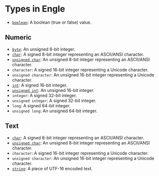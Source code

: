 # Types in Engle
- [`boolean`](types/boolean.md): A boolean (true or false) value.

## Numeric
- [`byte`](types/byte.md): An unsigned 8-bit integer.
- [`char`](types/char.md): A signed 8-bit integer representing an ASCII/ANSI character.
- [`unsigned char`](types/unsigned-char.md): An unsigned 8-bit integer representing an ASCII/ANSI character.
- `character`: A signed 16-bit integer representing a Unicode character.
- `unsigned character`: An unsigned 16-bit integer representing a Unicode character.
- [`int`](types/int.md): A signed 16-bit integer.
- [`unsigned int`](types/unsigned-int.md): An unsigned 16-bit integer.
- `integer`: A signed 32-bit integer.
- `unsigned integer`: A signed 32-bit integer.
- `long`: A signed 64-bit integer.
- `unsigned long`: An unsigned 64-bit integer.

## Text
- [`char`](types/char.md): A signed 8-bit integer representing an ASCII/ANSI character.
- [`unsigned char`](types/unsigned-char.md): An unsigned 8-bit integer representing an ASCII/ANSI character.
- `character`: A signed 16-bit integer representing a Unicode character.
- `unsigned character`: An unsigned 16-bit integer representing a Unicode character.
- [`string`](types/string.md): A piece of UTF-16 encoded text.